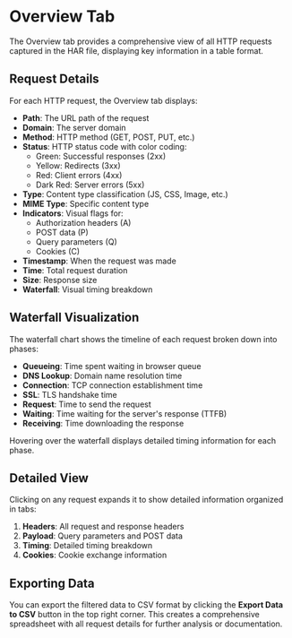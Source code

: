 # Overview Tab

The Overview tab provides a comprehensive view of all HTTP requests captured in the HAR file, displaying key information in a table format.

## Request Details

For each HTTP request, the Overview tab displays:

- **Path**: The URL path of the request
- **Domain**: The server domain
- **Method**: HTTP method (GET, POST, PUT, etc.)
- **Status**: HTTP status code with color coding:
  - Green: Successful responses (2xx)
  - Yellow: Redirects (3xx)
  - Red: Client errors (4xx)
  - Dark Red: Server errors (5xx)
- **Type**: Content type classification (JS, CSS, Image, etc.)
- **MIME Type**: Specific content type
- **Indicators**: Visual flags for:
  - Authorization headers (A)
  - POST data (P)
  - Query parameters (Q)
  - Cookies (C)
- **Timestamp**: When the request was made
- **Time**: Total request duration
- **Size**: Response size
- **Waterfall**: Visual timing breakdown

## Waterfall Visualization

The waterfall chart shows the timeline of each request broken down into phases:

- **Queueing**: Time spent waiting in browser queue
- **DNS Lookup**: Domain name resolution time
- **Connection**: TCP connection establishment time
- **SSL**: TLS handshake time
- **Request**: Time to send the request
- **Waiting**: Time waiting for the server's response (TTFB)
- **Receiving**: Time downloading the response

Hovering over the waterfall displays detailed timing information for each phase.

## Detailed View

Clicking on any request expands it to show detailed information organized in tabs:

1. **Headers**: All request and response headers
2. **Payload**: Query parameters and POST data
3. **Timing**: Detailed timing breakdown
4. **Cookies**: Cookie exchange information

## Exporting Data

You can export the filtered data to CSV format by clicking the **Export Data to CSV** button in the top right corner. This creates a comprehensive spreadsheet with all request details for further analysis or documentation.
